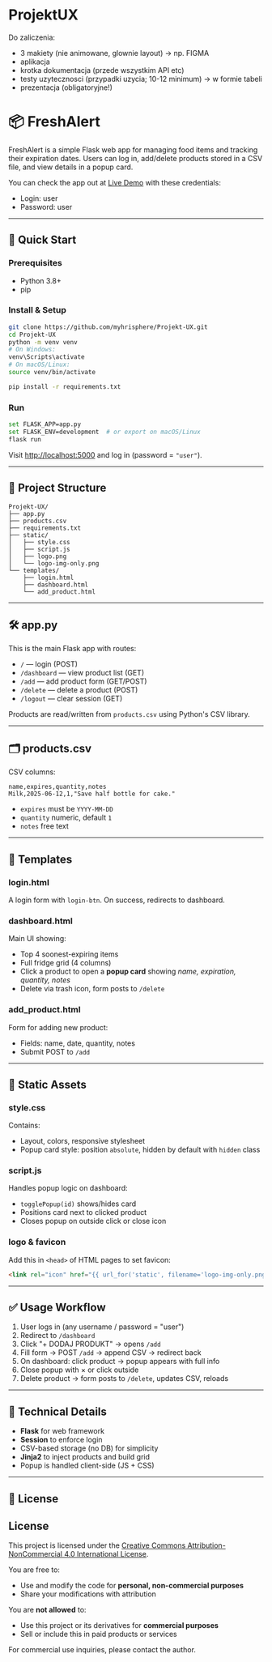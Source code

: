 # ProjektUX

Do zaliczenia:
  *  3 makiety (nie animowane, glownie layout) -> np. FIGMA
  *  aplikacja
  *  krotka dokumentacja (przede wszystkim API etc)
  *  testy uzytecznosci (przypadki uzycia; 10-12 minimum) -> w formie tabeli
  *  prezentacja (obligatoryjne!)

# 📦 FreshAlert

FreshAlert is a simple Flask web app for managing food items and tracking their expiration dates. Users can log in, add/delete products stored in a CSV file, and view details in a popup card.

You can check the app out at [Live Demo](https://projekt-ux-production.up.railway.app) with these credentials:
  *  Login: user
  *  Password: user

---

## 🚀 Quick Start

### Prerequisites
- Python 3.8+
- pip

### Install & Setup
```bash
git clone https://github.com/myhrisphere/Projekt-UX.git
cd Projekt-UX
python -m venv venv
# On Windows:
venv\Scripts\activate
# On macOS/Linux:
source venv/bin/activate

pip install -r requirements.txt
```

### Run
```bash
set FLASK_APP=app.py
set FLASK_ENV=development  # or export on macOS/Linux
flask run
```
Visit [http://localhost:5000](http://localhost:5000) and log in (password = `"user"`). 

---

## 🔧 Project Structure

```
Projekt-UX/
├── app.py
├── products.csv
├── requirements.txt
├── static/
│   ├── style.css
│   ├── script.js
│   ├── logo.png
│   └── logo-img-only.png
└── templates/
    ├── login.html
    ├── dashboard.html
    └── add_product.html
```

---

## 🛠️ app.py

This is the main Flask app with routes:

- `/` — login (POST)
- `/dashboard` — view product list (GET)
- `/add` — add product form (GET/POST)
- `/delete` — delete a product (POST)
- `/logout` — clear session (GET)

Products are read/written from `products.csv` using Python's CSV library.

---

## 🗂️ products.csv

CSV columns:

```
name,expires,quantity,notes
Milk,2025-06-12,1,"Save half bottle for cake."
```

- `expires` must be `YYYY‑MM‑DD`
- `quantity` numeric, default `1`
- `notes` free text

---

## 🧩 Templates

### login.html
A login form with `login-btn`. On success, redirects to dashboard.

### dashboard.html
Main UI showing:
- Top 4 soonest-expiring items
- Full fridge grid (4 columns)
- Click a product to open a **popup card** showing *name, expiration, quantity, notes*
- Delete via trash icon, form posts to `/delete`

### add_product.html
Form for adding new product:
- Fields: name, date, quantity, notes
- Submit POST to `/add`

---

## 🎨 Static Assets

### style.css
Contains:
- Layout, colors, responsive stylesheet
- Popup card style: position `absolute`, hidden by default with `hidden` class

### script.js
Handles popup logic on dashboard:
- `togglePopup(id)` shows/hides card
- Positions card next to clicked product
- Closes popup on outside click or close icon

### logo & favicon
Add this in `<head>` of HTML pages to set favicon:

```html
<link rel="icon" href="{{ url_for('static', filename='logo-img-only.png') }}">
```

---

## ✅ Usage Workflow

1. User logs in (any username / password = "user")
2. Redirect to `/dashboard`
3. Click "+ DODAJ PRODUKT" → opens `/add`
4. Fill form → POST `/add` → append CSV → redirect back
5. On dashboard: click product → popup appears with full info
6. Close popup with × or click outside
7. Delete product → form posts to `/delete`, updates CSV, reloads

---

## 📌 Technical Details

- **Flask** for web framework  
- **Session** to enforce login  
- CSV-based storage (no DB) for simplicity  
- **Jinja2** to inject products and build grid  
- Popup is handled client-side (JS + CSS)

---

## 📝 License
## License

This project is licensed under the [Creative Commons Attribution-NonCommercial 4.0 International License](https://creativecommons.org/licenses/by-nc/4.0/).

You are free to:
- Use and modify the code for **personal, non-commercial purposes**
- Share your modifications with attribution

You are **not allowed** to:
- Use this project or its derivatives for **commercial purposes**
- Sell or include this in paid products or services

For commercial use inquiries, please contact the author.

